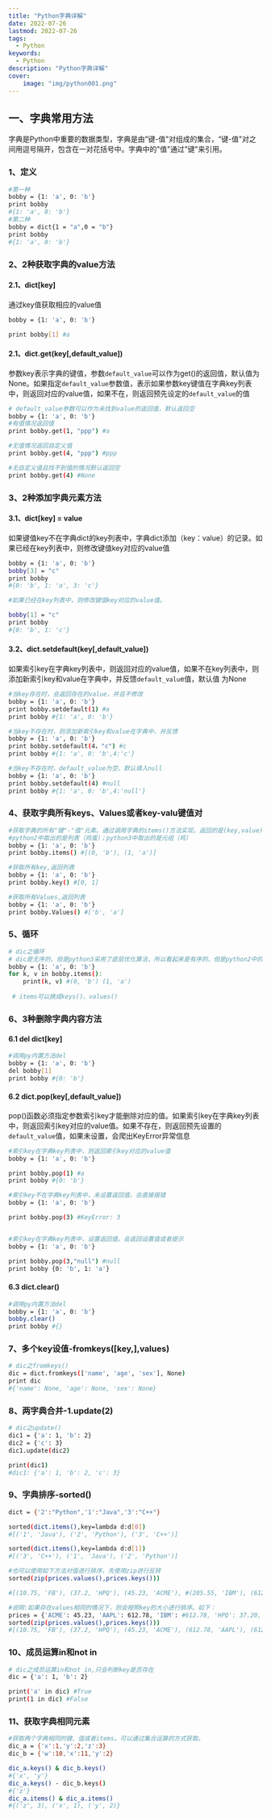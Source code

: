 ```yaml
---
title: "Python字典详解"
date: 2022-07-26
lastmod: 2022-07-26
tags:
  - Python
keywords:
  - Python
description: "Python字典详解"
cover:
    image: "img/python001.png"
---
```


## 一、字典常用方法

字典是Python中重要的数据类型，字典是由"键-值"对组成的集合，“键-值"对之间用逗号隔开，包含在一对花括号中。字典中的"值"通过"键"来引用。

### 1、定义

```bash
#第一种
bobby = {1: 'a', 0: 'b'}
print bobby
#{1: 'a', 0: 'b'}
#第二种
bobby = dict{1 = "a",0 = "b"}
print bobby
#{1: 'a', 0: 'b'}
```

### 2、2种获取字典的value方法

#### 2.1、dict[key]

通过key值获取相应的value值

```bash
bobby = {1: 'a', 0: 'b'}

print bobby[1] #a
```

#### 2.1、dict.get(key[,default_value])

参数key表示字典的键值，参数`default_value`可以作为get()的返回值，默认值为None。如果指定`default_value`参数值，表示如果参数key键值在字典key列表中，则返回对应的value值，如果不在，则返回预先设定的`default_value`的值

```bash
# default_value参数可以作为未找到value的返回值，默认返回空
bobby = {1: 'a', 0: 'b'}
#有值情况返回值
print bobby.get(1, "ppp") #a

#无值情况返回自定义值
print bobby.get(4, "ppp") #ppp

#无自定义值且找不到值的情况默认返回空
print bobby.get(4) #None
```

### 3、2种添加字典元素方法

#### 3.1、dict[key] = value

如果键值key不在字典dict的key列表中，字典dict添加（key：value）的记录。如果已经在key列表中，则修改键值key对应的value值

```bash
bobby = {1: 'a', 0: 'b'}
bobby[3] = "c"
print bobby
#{0: 'b', 1: 'a', 3: 'c'}

#如果已经在key列表中，则修改键值key对应的value值。

bobby[1] = "c"
print bobby
#{0: 'b', 1: 'c'}
```

#### 3.2、dict.setdefault(key[,default_value])

如果索引key在字典key列表中，则返回对应的value值，如果不在key列表中，则添加新索引key和value在字典中，并反馈`default_valu`e值，默认值 为None

```bash
#当key存在时，会返回存在的value，并且不修改
bobby = {1: 'a', 0: 'b'}
print bobby.setdefault(1) #a
print bobby #{1: 'a', 0: 'b'}

#当key不存在时，则添加新索引key和value在字典中，并反馈
bobby = {1: 'a', 0: 'b'}
print bobby.setdefault(4，"c") #c
print bobby #{1: 'a', 0: 'b',4:'c'}

#当key不存在时，default_value为空，默认填入null
bobby = {1: 'a', 0: 'b'}
print bobby.setdefault(4) #null
print bobby #{1: 'a', 0: 'b',4:'null'}
```

### 4、获取字典所有keys、Values或者key-valu键值对

```bash
#获取字典的所有"键"-"值"元素。通过调用字典的items()方法实现，返回的是(key,value)元组组成的列表
#python2中取出的是列表（鸡蛋）；python3中取出的是元组（鸡）
bobby = {1: 'a', 0: 'b'}
print bobby.items() #[(0, 'b'), (1, 'a')]

#获取所有key,返回列表
bobby = {1: 'a', 0: 'b'}
print bobby.key() #[0, 1]

#获取所有Values,返回列表
bobby = {1: 'a', 0: 'b'}
print bobby.Values() #['b', 'a']
```

### 5、循环

```bash
# dic之循环
# dic是无序的，但是python3采用了底层优化算法，所以看起来是有序的，但是python2中的字典是无序
bobby = {1: 'a', 0: 'b'}
for k, v in bobby.items(): 
    print(k, v) #(0, 'b') (1, 'a')
    
 # items可以换成keys()、values()
```

### 6、3种删除字典内容方法

#### 6.1 del dict[key]

```bash
#调用py内置方法del
bobby = {1: 'a', 0: 'b'}
del bobby[1]
print bobby #{0: 'b'}
```

#### 6.2 dict.pop(key[,default_value])

pop()函数必须指定参数索引key才能删除对应的值。如果索引key在字典key列表中，则返回索引key对应的value值。如果不存在，则返回预先设置的`default_value`值，如果未设置，会爬出KeyError异常信息

```bash
#索引key在字典key列表中，则返回索引key对应的value值
bobby = {1: 'a', 0: 'b'}

print bobby.pop(1) #a
print bobby #{0: 'b'}

#索引key不在字典key列表中，未设置返回值，会直接报错
bobby = {1: 'a', 0: 'b'}

print bobby.pop(3) #KeyError: 3


#索引key在字典key列表中，设置返回值，会返回设置值或者提示
bobby = {1: 'a', 0: 'b'}

print bobby.pop(3,"null") #null
print bobby {0: 'b', 1: 'a'}
```

#### 6.3 dict.clear()

```bash
#调用py内置方法del
bobby = {1: 'a', 0: 'b'}
bobby.clear()
print bobby #{}
```

### 7、多个key设值-fromkeys([key,],values)

```bash
# dic之fromkeys()
dic = dict.fromkeys(['name', 'age', 'sex'], None)
print dic
#{'name': None, 'age': None, 'sex': None}
```

### 8、两字典合并-1.update(2)

```bash
# dic之update()
dic1 = {'a': 1, 'b': 2}
dic2 = {'c': 3}
dic1.update(dic2)

print(dic1)
#dic1: {'a': 1, 'b': 2, 'c': 3}
```

### 9、字典排序-sorted()

```bash
dict = {'2':"Python",'1':"Java",'3':"C++"}

sorted(dict.items(),key=lambda d:d[0])
#[('1', 'Java'), ('2', 'Python'), ('3', 'C++')]

sorted(dict.items(),key=lambda d:d[1])
#[('3', 'C++'), ('1', 'Java'), ('2', 'Python')]

#也可以使用如下方法对值进行排序，先使用zip进行反转
sorted(zip(prices.values(),prices.keys()))

#[(10.75, 'FB'), (37.2, 'HPQ'), (45.23, 'ACME'), #(205.55, 'IBM'), (612.78, 'AAPL')]

#说明:如果存在values相同的情况下，则会按照key的大小进行排序。如下：
prices = {'ACME': 45.23, 'AAPL': 612.78, 'IBM': #612.78, 'HPQ': 37.20,'FB': 10.75 }
sorted(zip(prices.values(),prices.keys()))
#[(10.75, 'FB'), (37.2, 'HPQ'), (45.23, 'ACME'), (612.78, 'AAPL'), (612.78, 'IBM')]
```

### 10、成员运算in和not in

```bash
# dic之成员运算in和not in,只会判断key是否存在
dic = {'a': 1, 'b': 2}

print('a' in dic) #True
print(1 in dic) #False
```

### 11、获取字典相同元素

```bash
#获取两个字典相同的键、值或者items。可以通过集合运算的方式获取。
dic_a = {'x':1,'y':2,'z':3}
dic_b = {'w':10,'x':11,'y':2}

dic_a.keys() & dic_b.keys()
#{'x', 'y'}
dic_a.keys() - dic_b.keys()
#{'z'}
dic_a.items() & dic_a.items()
#{('z', 3), ('x', 1), ('y', 2)}
```